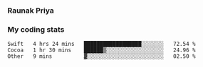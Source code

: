 ### Raunak Priya

### My coding stats

<!--START_SECTION:waka-->
```text
Swift   4 hrs 24 mins   ██████████████████░░░░░░░   72.54 % 
Cocoa   1 hr 30 mins    ██████▒░░░░░░░░░░░░░░░░░░   24.96 % 
Other   9 mins          ▓░░░░░░░░░░░░░░░░░░░░░░░░   02.50 % 
```
<!--END_SECTION:waka-->
